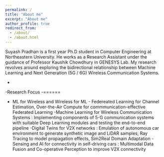```yaml
---
permalink: /
title: "About me"
excerpt: "About me"
author_profile: true
redirect_from: 
  - /about/
  - /about.html
---
```


Suyash Pradhan is a first year Ph.D student in Computer Engineering at Northeastern University. He works as a Research Assistant under the guidance of Professor Kaushik Chowdhury in GENESYS Lab. My research revolves around exploring the bidirectional relationship between Machine Learning and Next Generation (5G / 6G) Wireless Communication Systems. 

-
-Research Focus
-======

- ML for Wireless and Wireless for ML - Federeated Learning for Channel Estimation, Over-the-Air Compute for commmunication-effective Federated Learning
-Machine Learning for Wireless Communication Systems : Implementing components of 5-G communication systems with suitable Deep Learning modules and testing the end-to-end pipeline
-Digital Twins for V2X networks : Emulation of autonomous car environment to generate synthetic image and LiDAR samples, Ray Tracing to model propagation effects, Sim2Real Domain Adaptation
-Sensing and AI for connectivity in self-driving cars : Multimodal Data Fusion and Co-operative Perception to improve V2X connectivity


